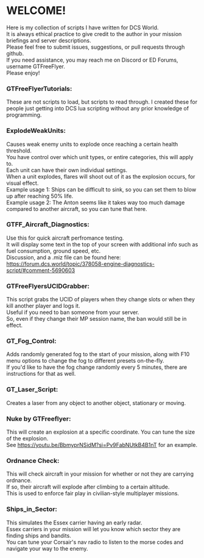 # WELCOME!
Here is my collection of scripts I have written for DCS World.  
It is always ethical practice to give credit to the author in your mission briefings and server descriptions.  
Please feel free to submit issues, suggestions, or pull requests through github.  
If you need assistance, you may reach me on Discord or ED Forums, username GTFreeFlyer.  
Please enjoy!

### GTFreeFlyerTutorials:  
These are not scripts to load, but scripts to read through.  I created these for people just getting into DCS lua scripting without any prior knowledge of programming.  

### ExplodeWeakUnits:  
Causes weak enemy units to explode once reaching a certain health threshold.  
You have control over which unit types, or entire categories, this will apply to.  
Each unit can have their own individual settings.  
When a unit explodes, flares will shoot out of it as the explosion occurs, for visual effect.  
Example usage 1:  Ships can be difficult to sink, so you can set them to blow up after reaching 50% life.  
Example usage 2:  The Anton seems like it takes way too much damage compared to another aircraft, so you can tune that here.  

### GTFF_Aircraft_Diagnostics:  
Use this for quick aircraft perfromance testing.  
It will display some text in the top of your screen with additional info such as fuel consumption, ground speed, etc.  
Discussion, and a .miz file can be found here: https://forum.dcs.world/topic/378058-engine-diagnostics-script/#comment-5690603

### GTFreeFlyersUCIDGrabber:  
This script grabs the UCID of players when they change slots or when they kill another player and logs it.  
Useful if you need to ban someone from your server.  
So, even if they change their MP session name, the ban would still be in effect.  

### GT_Fog_Control:  
Adds randomly generated fog to the start of your mission, along with F10 menu options to change the fog to different presets on-the-fly.  
If you'd like to have the fog change randomly every 5 minutes, there are instructions for that as well.  

### GT_Laser_Script:  
Creates a laser from any object to another object, stationary or moving.  

### Nuke by GTFreeflyer:  
This will create an explosion at a specific coordinate.  You can tune the size of the explosion.  
See https://youtu.be/BbmyprNSidM?si=Pv9FabNUtkB4B1nT for an example.  

### Ordnance Check:  
This will check aircraft in your mission for whether or not they are carrying ordnance.  
If so, their aircraft will explode after climbing to a certain altitude.  
This is used to enforce fair play in civilian-style multiplayer missions.  

### Ships_in_Sector:  
This simulates the Essex carrier having an early radar.  
Essex carriers in your mission will let you know which sector they are finding ships and bandits.  
You can tune your Corsair's nav radio to listen to the morse codes and navigate your way to the enemy.  
